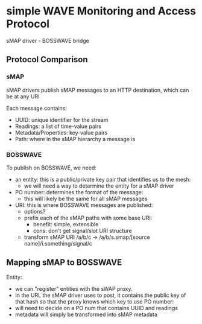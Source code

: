 # simple WAVE Monitoring and Access Protocol

sMAP driver - BOSSWAVE bridge

## Protocol Comparison

### sMAP

sMAP drivers publish sMAP messages to an HTTP destination, which can be at any URI

Each message contains:
- UUID: unique identifier for the stream
- Readings: a list of time-value pairs
- Metadata/Properties: key-value pairs
- Path: where in the sMAP hierarchy a message is

### BOSSWAVE

To publish on BOSSWAVE, we need:
- an entity: this is a public/private key pair that identifies us to the mesh:
    - we will need a way to determine the entity for a sMAP driver
- PO number: determines the format of the message:
    - this will likely be the same for all sMAP messages
- URI: this is where BOSSWAVE messages are published:
    - options?
    - prefix each of the sMAP paths with some base URI:
        - benefit: simple, extensible
        - cons: don't get signal/slot URI structure
    - transform sMAP URI /a/b/c -> /a/b/s.smap/[source name]/i.something/signal/c


## Mapping sMAP to BOSSWAVE


Entity:
- we can "register" entities with the sWAP proxy.
- In the URL the sMAP driver uses to post, it contains the public key of that hash
  so that the proxy knows which key to use
PO number:
- will need to decide on a PO num that contains UUID and readings
- metadata will simply be transformed into sMAP metadata

